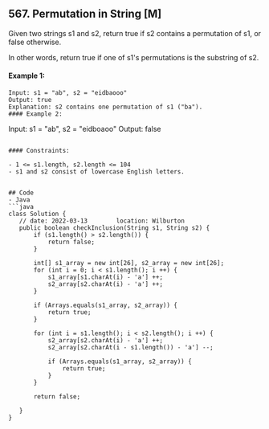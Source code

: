 ## 567. Permutation in String [M]
Given two strings s1 and s2, return true if s2 contains a permutation of s1, or false otherwise.

In other words, return true if one of s1's permutations is the substring of s2.

 

#### Example 1:
```
Input: s1 = "ab", s2 = "eidbaooo"
Output: true
Explanation: s2 contains one permutation of s1 ("ba").
#### Example 2:
```
Input: s1 = "ab", s2 = "eidboaoo"
Output: false
 ```

#### Constraints:

- 1 <= s1.length, s2.length <= 104
- s1 and s2 consist of lowercase English letters.


## Code
- Java
```java
class Solution {
    // date: 2022-03-13        location: Wilburton
    public boolean checkInclusion(String s1, String s2) {
        if (s1.length() > s2.length()) {
            return false;
        }
        
        int[] s1_array = new int[26], s2_array = new int[26];
        for (int i = 0; i < s1.length(); i ++) {
            s1_array[s1.charAt(i) - 'a'] ++;
            s2_array[s2.charAt(i) - 'a'] ++;
        }
        
        if (Arrays.equals(s1_array, s2_array)) {
            return true;
        }
        
        for (int i = s1.length(); i < s2.length(); i ++) {
            s2_array[s2.charAt(i) - 'a'] ++;
            s2_array[s2.charAt(i - s1.length()) - 'a'] --;
            
            if (Arrays.equals(s1_array, s2_array)) {
                return true;
            }
        }
        
        return false;
        
    }
}
```

